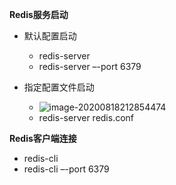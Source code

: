 **Redis服务启动**

+ 默认配置启动
  + redis-server 
  + redis-server –-port 6379

+ 指定配置文件启动
  + ![image-20200818212854474](C:\Users\星星\AppData\Roaming\Typora\typora-user-images\image-20200818212854474.png)
  + redis-server redis.conf

**Redis客户端连接**

+ redis-cli 
+ redis-cli –-port 6379